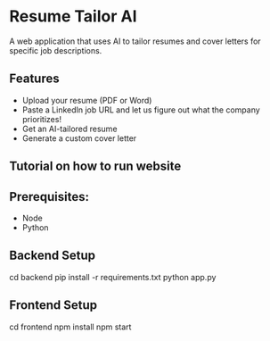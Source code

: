 # Resume Tailor AI

A web application that uses AI to tailor resumes and cover letters for specific job descriptions.

## Features
- Upload your resume (PDF or Word)
- Paste a LinkedIn job URL and let us figure out what the company prioritizes!
- Get an AI-tailored resume
- Generate a custom cover letter

## Tutorial on how to run website

## Prerequisites:
- Node
- Python

## Backend Setup
cd backend
pip install -r requirements.txt
python app.py

## Frontend Setup
cd frontend
npm install
npm start
